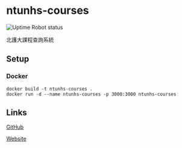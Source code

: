 # ntunhs-courses

![Uptime Robot status](https://img.shields.io/uptimerobot/status/m792062567-a7af76daf343d866dfeccd64)

北護大課程查詢系統

## Setup

### Docker

```shell
docker build -t ntunhs-courses .
docker run -d --name ntunhs-courses -p 3000:3000 ntunhs-courses
```

## Links

[GitHub](https://github.com/yangszwei/ntunhs-courses)

[Website](https://ntunhs-courses.yangszwei.com/)
